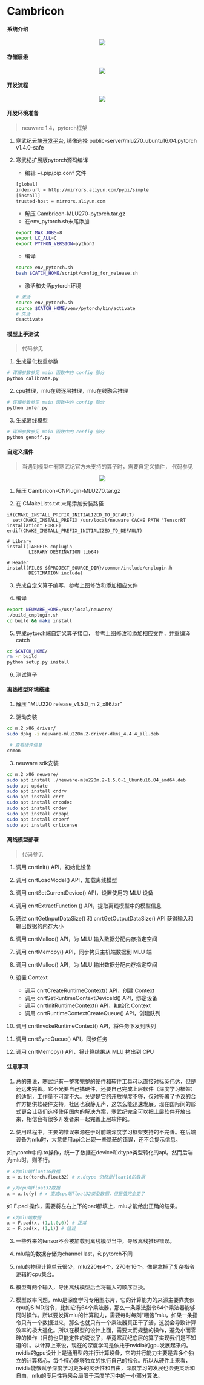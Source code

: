 # Cambricon

#### 系统介绍
<div style="text-align: center;">

![](_images/cambricon_system.png)

</div>

#### 存储层级
<div style="text-align: center;">

![](_images/cambricon_memory.png)

</div>

#### 开发流程
<div style="text-align: center;">

![](_images/cambricon_workflow.png)

</div>

#### 开发环境准备
> neuware 1.4，pytorch框架

1. 寒武纪云端[开发平台](http://devplatform.cambricon.com:30080/), 
镜像选择 public-server/mlu270_ubuntu16.04.pytorch v1.4.0-safe

2. 寒武纪扩展版pytorch源码编译
    - 编辑 ~/.pip/pip.conf 文件
    ```bash
    [global]
    index-url = http://mirrors.aliyun.com/pypi/simple
    [install]
    trusted-host = mirrors.aliyun.com
    ```
    - 解压 Cambricon-MLU270-pytorch.tar.gz
    - 在env_pytorch.sh末尾添加
    ```bash
    export MAX_JOBS=8
    export LC_ALL=C
    export PYTHON_VERSION=python3
    ```
    - 编译
    ```bash
    source env_pytorch.sh
    bash $CATCH_HOME/script/config_for_release.sh
    ```
    - 激活和失活pytorch环境
    ```bash
    # 激活
    source env_pytorch.sh
    source $CATCH_HOME/venv/pytorch/bin/activate
    # 失活
    deactivate
    ```

#### 模型上手测试
> 代码参见

1. 生成量化权重参数
```bash
# 详细参数参见 main 函数中的 config 部分
python calibrate.py
```

2. cpu推理，mlu在线逐层推理，mlu在线融合推理
```bash
# 详细参数参见 main 函数中的 config 部分
python infer.py
```

3. 生成离线模型
```bash
# 详细参数参见 main 函数中的 config 部分
python genoff.py
```

#### 自定义插件
> 当遇到模型中有寒武纪官方未支持的算子时，需要自定义插件， 代码参见
<div style="text-align: center;">

![](_images/cambricon_plugin.png)

</div>

1. 解压 Cambricon-CNPlugin-MLU270.tar.gz

2. 在 CMakeLists.txt 末尾添加安装路径

  ```CMakeLists
  if(CMAKE_INSTALL_PREFIX_INITIALIZED_TO_DEFAULT)
    set(CMAKE_INSTALL_PREFIX /usr/local/neuware CACHE PATH "TensorRT installation" FORCE)
  endif(CMAKE_INSTALL_PREFIX_INITIALIZED_TO_DEFAULT)

  # Library
  install(TARGETS cnplugin
          LIBRARY DESTINATION lib64)
    
  # Header
  install(FILES ${PROJECT_SOURCE_DIR}/common/include/cnplugin.h
          DESTINATION include)
  ```

3. 完成自定义算子编写，参考上图修改和添加相应文件

4. 编译

  ```bash
  export NEUWARE_HOME=/usr/local/neuware/
  ./build_cnplugin.sh
  cd build && make install
  ```

5. 完成pytorch端自定义算子接口， 参考上图修改和添加相应文件，并重编译catch

  ```bash
  cd $CATCH_HOME/
  rm -r build
  python setup.py install
  ```

6. 测试算子


#### 离线模型环境搭建

1. 解压 "MLU220 release_v1.5.0_m.2_x86.tar"

2. 驱动安装
```bash
cd m.2_x86_driver/
sudo dpkg -i neuware-mlu220m.2-driver-dkms_4.4.4_all.deb

 # 查看硬件信息
cnmon
```

3. neuware sdk安装
```bash
cd m.2_x86_neuware/
sudo apt install ./neuware-mlu220m.2-1.5.0-1_Ubuntu16.04_amd64.deb
sudo apt update
sudo apt install cndrv
sudo apt install cnrt
sudo apt install cncodec
sudo apt install cndev
sudo apt install cnpapi
sudo apt install cnperf
sudo apt install cnlicense
```


#### 离线模型部署
> 代码参见

1. 调用 cnrtInit() API，初始化设备

2. 调用 cnrtLoadModel() API，加载离线模型

3. 调用 cnrtSetCurrentDevice() API，设置使用的 MLU 设备

4. 调用 cnrtExtractFunction () API，提取离线模型中的模型信息

5. 通过 cnrtGetInputDataSize() 和 cnrtGetOutputDataSize() API 获得输入和输出数据的内存大小

6.  调用 cnrtMalloc() API，为 MLU 输入数据分配内存指定空间

7. 调用 cnrtMemcpy() API，同步拷贝主机端数据到 MLU 端

8. 调用 cnrtMalloc() API，为 MLU 输出数据分配内存指定空间

9. 设置 Context
    - 调用 cnrtCreateRuntimeContext() API，创建 Context
    - 调用 cnrtSetRuntimeContextDeviceId() API，绑定设备
    - 调用 cnrtInitRuntimeContext() API，初始化 Context
    - 调用 cnrtRuntimeContextCreateQueue() API，创建队列

10. 调用 cnrtInvokeRuntimeContext() API，将任务下发到队列

11. 调用 cnrtSyncQueue() API，同步任务

12. 调用 cnrtMemcpy() API，将计算结果从 MLU 拷出到 CPU


#### 注意事项
1. 总的来说，寒武纪有一整套完整的硬件和软件工具可以直接对标英伟达，但是还远未完善。它不光要自己搞硬件，还要自己完成上层软件（深度学习框架）的适配，工作量不可谓不大。关键是它的开放程度不够，仅对签署了协议的合作方提供软硬件支持，社区也寂静无声，这怎么能迅速发展。现在国际间的形式更会让我们选择使用国内的解决方案，寒武纪完全可以把上层软件开放出来，相信会有很多开发者来一起完善上层软件的。

2. 使用过程中，主要的错误来源在于对前端深度学习框架支持的不完善。在后端设备为mlu时，大意使用api会出现一些隐蔽的错误，还不会提示信息。

  如pytorch中的.to操作，统一了数据在device和dtype类型转化的api。然而后端为mlu时，则不行。
  ```python
  # x为mlu端float16数据
  x = x.to(torch.float32) # x.dtype 仍然是float16的数据 

  # y为cpu端float32数据
  x = x.to(y) # x 变成cpu端float32类型数据，但是值完全变了
  ```
  如 F.pad 操作，需要将左右上下的pad都填上，mlu才能给出正确的结果。
  ```python
  # x为mlu端数据
  x = F.pad(x, (1,1,0,0)) # 正常
  x = F.pad(x, (1,1)) # 错误
  ```

3. 一些外来的tensor不会被加载到离线模型当中，导致离线推理错误。 

4. mlu端的数据存储为channel last，和pytorch不同

5. mlu的物理计算单元很少，mlu220有4个，270有16个。像是拿掉了复杂指令逻辑的cpu集合。

6. 模型有两个输入，导出离线模型后会将输入的顺序互换。

7. 模型效率问题，mlu是深度学习专用型芯片，它的计算能力的来源主要靠类似cpu的SIMD指令，比如它有64个乘法器，那么一条乘法指令64个乘法器能够同时操作。所以要发挥mlu的计算能力，需要每时每刻“喂饱”mlu，如果一条指令只有一个数据进来，那么也就只有一个乘法器真正干了活，这就会导致计算效率的极大退化。所以在模型的设计上面，需要大而规整的操作，避免小而零碎的操作（目前也只能定性的说说了，毕竟寒武纪底层的算子实现我们是不知道的）。从计算上来说，现在的深度学习是依托于nvidia的gpu发展起来的。nvidia的gpu设计上是通用型的并行计算设备，它的并行能力主要是靠多个独立的计算核心，每个核心能够独立的执行自己的指令。所以从硬件上来看，nvidia能够赋予深度学习更多的灵活性和自由，深度学习的发展也会更灵活和自由，mlu的专用性将来会局限于深度学习中的一小部分算法。
